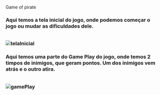 Game of pirate

<h3> Aqui temos a tela inicial do jogo, onde podemos começar o jogo ou mudar as dificuldades dele.
<br>
<br>
  
![telaInicial](https://user-images.githubusercontent.com/64815075/222987538-15eb3258-7864-4429-b8ed-677b43e0e08a.png)

<h3>Aqui temos uma parte do Game Play do jogo, onde temos 2 timpos de inimigos, que geram pontos. Um dos inimigos vem atrás e o outro atira.
<br>
<br>  

![gamePlay](https://user-images.githubusercontent.com/64815075/222987747-949c6fff-3553-4abc-862e-787a24ad0c2a.png)
